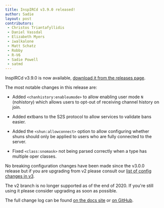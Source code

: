 ```yaml
---
title: InspIRCd v3.9.0 released!
author: Sadie
layout: post
contributors:
 - Christos Triantafyllidis
 - Daniel Vassdal
 - Elizabeth Myers
 - iwalkalone
 - Matt Schatz
 - Robby
 - R-V6
 - Sadie Powell
 - satmd
---
```


InspIRCd v3.9.0 is now available, [download it from the releases page](https://github.com/inspircd/inspircd/releases/tag/v3.9.0).

The most notable changes in this release are:

- Added `<chanhistory:enableumode>` to allow enabling user mode `N` (nohistory) which allows users to opt-out of receiving channel history on join.

- Added extbans to the S2S protocol to allow services to validate bans easier.

- Added the `<shun:allowconnect>` option to allow configuring whether shuns should only be applied to users who are fully connected to the server.

- Fixed `<class:snomask>` not being parsed correctly when a type has multiple oper classes.

No breaking configuration changes have been made since the v3.0.0 release but if you are upgrading from v2 please consult our [list of config changes in v3](https://docs.inspircd.org/3/breaking-changes).

<!--more-->

The v2 branch is no longer supported as of the end of 2020. If you're still using it please consider upgrading as soon as possible.

The full change log can be found [on the docs site](https://docs.inspircd.org/3/change-log/#inspircd-390) or [on GitHub](https://github.com/inspircd/inspircd/compare/v3.8.1...v3.9.0).
